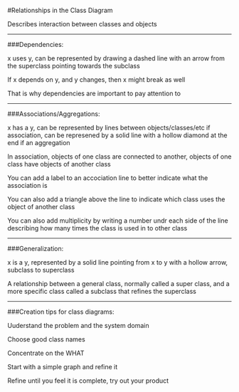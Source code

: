 #Relationships in the Class Diagram

Describes interaction between classes and objects

***

###Dependencies:

x uses y, can be represented by drawing a dashed line with an arrow from the superclass pointing towards the subclass

If x depends on y, and y changes, then x might break as well

That is why dependencies are important to pay attention to

***

###Associations/Aggregations:

x has a y, can be represented by lines between objects/classes/etc if association, can be represened by a solid line with a hollow diamond at the end if an aggregation

In association, objects of one class are connected to another, objects of one class have objects of another class

You can add a label to an accociation line to better indicate what the association is

You can also add a triangle above the line to indicate which class uses the object of another class

You can also add multiplicity by writing a number undr each side of the line describing how many times the class is used in to other class

***

###Generalization:

x is a y, represented by a solid line pointing from x to y with a hollow arrow, subclass to superclass

A relationship between a general class, normally called a super class, and a more specific class called a subclass that refines the superclass

***

###Creation tips for class diagrams:

Uuderstand the problem and the system domain

Choose good class names

Concentrate on the WHAT

Start with a simple graph and refine it

Refine until you feel it is complete, try out your product
